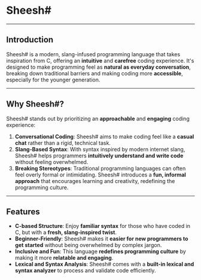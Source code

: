 # Sheesh#

---

## Introduction

Sheesh# is a modern, slang-infused programming language that takes inspiration from C, offering an **intuitive** and **carefree** coding experience. It's designed to make programming feel as **natural as everyday conversation**, breaking down traditional barriers and making coding more **accessible**, especially for the younger generation.

---

## Why Sheesh#?

Sheesh# stands out by prioritizing an **approachable** and **engaging** coding experience:

1.  **Conversational Coding**: Sheesh# aims to make coding feel like a **casual chat** rather than a rigid, technical task.
2.  **Slang-Based Syntax**: With syntax inspired by modern internet slang, Sheesh# helps programmers **intuitively understand and write code** without feeling overwhelmed.
3.  **Breaking Stereotypes**: Traditional programming languages can often feel overly formal or intimidating. Sheesh# introduces a **fun, informal approach** that encourages learning and creativity, redefining the programming culture.

---

## Features

* **C-based Structure**: Enjoy **familiar syntax** for those who have coded in C, but with a **fresh, slang-inspired twist**.
* **Beginner-Friendly**: Sheesh# makes it **easier for new programmers to get started** without being overwhelmed by complex jargon.
* **Inclusive and Fun**: This language **redefines programming culture** by making it more **relatable and engaging**.
* **Lexical and Syntax Analysis**: Sheesh# comes with a **built-in lexical and syntax analyzer** to process and validate code efficiently.
